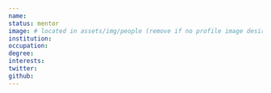 ```yaml
---
name: 
status: mentor
image: # located in assets/img/people (remove if no profile image desired)
institution: 
occupation:
degree:
interests:
twitter:
github:
---
```


